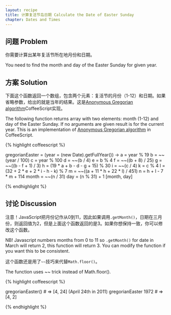 ```yaml
---
layout: recipe
title: 计算复活节岛日期 Calculate the Date of Easter Sunday
chapter: Dates and Times
---
```

## 问题 Problem

你需要计算出某年复活节所在地月份和日期。

You need to find the month and day of the Easter Sunday for given year.

## 方案 Solution

下面这个函数返回一个数组，包含两个元素：复活节的月份（1-12）和日期。如果省略参数，给出的就是当年的结果。这是[Anonymous Gregorian algorithm](http://en.wikipedia.org/wiki/Computus#Anonymous_Gregorian_algorithm)CoffeeScript实现。

The following function returns array with two elements: month (1-12) and day of the Easter Sunday. If no arguments are given result is for the current year. This is an implementation of [Anonymous Gregorian algorithm](http://en.wikipedia.org/wiki/Computus#Anonymous_Gregorian_algorithm) in CoffeeScript.

{% highlight coffeescript %}

gregorianEaster = (year = (new Date).getFullYear()) ->
  a = year % 19
  b = ~~(year / 100)
  c = year % 100
  d = ~~(b / 4)
  e = b % 4
  f = ~~((b + 8) / 25)
  g = ~~((b - f + 1) / 3)
  h = (19 * a + b - d - g + 15) % 30
  i = ~~(c / 4)
  k = c % 4
  l = (32 + 2 * e + 2 * i - h - k) % 7
  m = ~~((a + 11 * h + 22 * l) / 451)
  n = h + l - 7 * m + 114
  month = ~~(n / 31)
  day = (n % 31) + 1
  [month, day]

{% endhighlight %}

## 讨论 Discussion

注意！JavaScript把月份记作从0到11，因此如果调用`.getMonth()`，日期在三月份，则返回值为2，但是上面这个函数返回的是3。如果你想保持一致，你可以修改这个函数。

NB! Javascript numbers months from 0 to 11 so `.getMonth()` for date in March will return 2, this function will return 3. You can modify the function if you want this to be consistent.

这个函数还是用了`~~`技巧来代替`Math.floor()`。

The function uses ~~ trick instead of Math.floor().

{% highlight coffeescript %}

gregorianEaster()    # => [4, 24] (April 24th in 2011)
gregorianEaster 1972 # => [4, 2]

{% endhighlight %}

